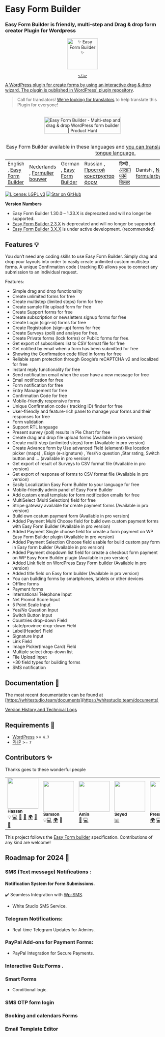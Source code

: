 


#  Easy Form Builder
###  Easy Form Builder is friendly, multi-step and Drag & drop form creator Plugin for Wordpress
<div align="center">
    <a href="https://whitestudio.team">
        <img src="https://ps.w.org/easy-form-builder/assets/icon-128x128.gif" alt="✨  Easy Form Builder  ✨" width="100px" />
        
    </a>
</div>


A WordPress plugin for create forms by using an interactive drag & drop wizard. The plugin is published in [WordPress' plugin repository](https://wordpress.org/plugins/easy-form-builder/). 
<br>
> Call for translators! [We're looking for translators](https://translate.wordpress.org/projects/wp-plugins/easy-form-builder/) to help translate this Plugin for everyone!

<br>

<div align="center">
<a href="https://www.producthunt.com/posts/easy-form-builder?utm_source=badge-featured&utm_medium=badge&utm_souce=badge-easy-form-builder" target="_blank"><img src="https://api.producthunt.com/widgets/embed-image/v1/featured.svg?post_id=317019&theme=dark" alt="Easy Form Builder - Multi-step and drag & drop WordPress form builder | Product Hunt" style="width: 250px; height: 54px;" width="250" height="54" /></a><br>
</div>

<br>
<table width="100%">
    <caption>Easy Form Builder available in these languages and <a href="https://translate.wordpress.org/projects/wp-plugins/easy-form-builder/">you can translate the plugin in your mother tongue language.</a> </caption>
    <tbody>
              <tr>
            <td>English , <a href="https://wordpress.org/plugins/easy-form-builder/">Easy Form Builder</a></td>
            <td>Nederlands , <a href="https://nl.wordpress.org/plugins/easy-form-builder/">Formulier bouwer</a></td>
            <td>German , <a href="https://de.wordpress.org/plugins/easy-form-builder/">Easy Form Builder</a></td>
            <td>Russian , <a href="https://ru.wordpress.org/plugins/easy-form-builder/">Простой конструктор форм</a></td>
            <td>हिन्दी , <a href="https://hi.wordpress.org/plugins/easy-form-builder/">आसान फॉर्म बिल्डर</a></td>
            <td>Danish , <a href="https://da.wordpress.org/plugins/easy-form-builder/">Nem formularbygger</a></td>
            <td>فارسی ,<a href="https://fa.wordpress.org/plugins/easy-form-builder/"> فرم ساز آسان</a></td>
            <td>العربی,<a href="https://ar.wordpress.org/plugins/easy-form-builder/">منشئ النموذج السهل</a></td>
            </tr>
    </tbody>
</table>



[![License: LGPL v3](https://img.shields.io/badge/License-LGPL%20v3-blue.svg)](https://www.gnu.org/licenses/lgpl-3.0)
[![Star on GitHub](https://img.shields.io/github/stars/hassantafreshi/easy-form-builder.svg?style=social)](https://github.com/hassantafreshi/easy-form-builder/stargazers)





**Version Numbers**

*  Easy Form Builder 1.30.0 – 1.33.X is deprecated and will no longer be supported.
* [Easy Form Builder 2.3.X](https://github.com/hassantafreshi/easy-form-builder/tree/v2) is deprecated and will no longer be supported.
* [Easy Form Builder 3.X.X](https://github.com/hassantafreshi/easy-form-builder/tree/v3) is under active development. (recommended)


## Features 💡

You don’t need any coding skills to use Easy Form Builder. Simply drag and drop your layouts into order to easily create unlimited custom multistep forms. A unique Confirmation code ( tracking ID) allows you to connect any submission to an individual request.

Features:

- Simple drag and drop functionality
- Create unlimited forms for free
- Create multistep (limited steps) form for free
- Create sample file upload form for free
- Create Support forms for free
- Create subscription or newsletters signup forms for free
- Create Login (sign-in) forms for free
- Create Registration (sign-up) forms for free
- Create Surveys (poll) and analyse for free.
- Create Private forms (lock forms) or Public forms for free.
- Get export of subscribers list to CSV format file for free
- Get notified by email when a form has been submitted for free
- Showing the Confirmation code filled in forms for free
- Reliable spam protection through Google’s reCAPTCHA v2 and localized for free
- Instant reply functionality for free
- Send notification email when the user have a new message for free
- Email notification for free
- Form notification for free
- Entry Management for free
- Confirmation Code for free
- Mobile-friendly responsive forms
- Unique Confirmation code ( tracking ID) finder for free
- User-friendly and feature-rich panel to manage your forms and their responses for free
- Form validation  
- Support RTL language
- Present survey (poll) results in Pie Chart for free
- Create drag and drop file upload forms (Available in pro version)
- Create multi-step (unlimited steps) form (Available in pro version)
- Create Advance form by Use advanced Field (element) like location picker (maps) , Esign (e-signature) , Yes/No question ,Star rating, Switch button and ... (available in pro version)
- Get export of result of Surveys to CSV format file (Available in pro version)
- Get export of response of forms to CSV format file (Available in pro version)
- Easily Localization Easy Form Builder to your language for free
- Mobile-friendly admin panel of Easy Form Builder
- Add custom email template for form notification emails for free
- MultiSelect (Multi Selection) field for free
- Stripe gateway available for create payment forms (Available in pro version)
- Build own costum payment form (Available in pro version)
- Added Payment Multi Choose field for build own custom payment forms with Easy Form Builder (Available in pro version)
- Added Payment Single choose field for create a form payment on WP Easy Form Builder plugin (Available in pro version)
- Added Payment Selection Choose field usable for build custom pay form in Easy form builder (Available in pro version)
- Added Payment dropdown list field for create a checkout form payment on WP Easy Form Builder plugin (Available in pro version)
- Added Link field on WordPress Easy Form builder (Available in pro version)
- Added title field on Easy form builder (Available in pro version)
- You can building forms by smartphones, tablets or other devices
- Offline forms
- Payment forms
- International Telephone Input
- Net Promot Score Input
- 5 Point Scale Input
- Yes/No Question Input
- Switch Button Input
- Countries drop-down Field
- state/province drop-down Field
- Label(Header) Field
- Signature Input
- Link Field
- Image Picker(Image Card) Field
- Multiple select drop-down list
- File Upload Input
- +30 field types for building forms
- SMS notification 



## Documentation 📄

The most recent documentation can be found at [https://whitestudio.team/documents](https://whitestudio.team/documents)

[Version History and Technical Logs](https://github.com/hassantafreshi/easy-form-builder/wiki/Version-History-with-Technical-Changes) 


## Requirements 🔨
* [WordPress](https://wordpress.org/) >= `4.7`
* [PHP](https://secure.php.net/manual/en/install.php) >= `7`



## Contributors ✨

Thanks goes to these wonderful people

<!--   ALL-CONTRIBUTORS-LIST:START -   Do not remove or modify this section -->
<!--   prettier-ignore-start -->
<!--   markdownlint-disable -->

<table align="center">
<tbody>
<tr>
<td>
<a href="https://github.com/hassantafreshi/" target="_blank"><img src="https://avatars.githubusercontent.com/u/5526682?v=4=100" alt="" width="100px;" /><br /><sub><strong>Hassan</strong></sub></a><br /><g-emoji class=" g-emoji" alias="bulb" fallback-src="https://github.githubassets.com/images/icons/emoji/unicode/1f4a1.png">💡</g-emoji> <a title="Code" href="https://github.com/hassantafreshi/easy-form-builder">💻</a> <a title="Answering Questions" href="#question-kentcdodds">💬</a> <a title="Reviewed Pull Requests" href="https://github.com/hassantafreshi/easy-form-builder">👀</a> <a title="Translation" href="#translation">🌍</a> <a title="Talks" href="#talk-kentcdodds">📢</a>
<a href="#maintenance" title="Maintenance">🚧</a>
</td>
<td><a href="https://github.com/01mrlast" target="_blank"><img src="https://avatars.githubusercontent.com/u/51836304?v=4=100" alt="" width="100px;" /><br /><sub><strong>Samson</strong></sub></a><br /><g-emoji class=" g-emoji" alias="bulb" fallback-src="https://github.githubassets.com/images/icons/emoji/unicode/1f4a1.png">💡</g-emoji><a title="Code" href="https://github.com/hassantafreshi/easy-form-builder">💻</a> <a title="Translation" href="#translation">🌍</a> <g-emoji class=" g-emoji" alias="bug" fallback-src="https://github.githubassets.com/images/icons/emoji/unicode/1f41b.png">🐛</g-emoji></td>
<td><a href="https://github.com/aminkhadivar/" target="_blank"><img src="https://avatars.githubusercontent.com/u/62219173?v=4=100" alt="" width="100px;" /><br /><sub><strong>Amin</strong></sub></a><br /><a href="#design" title="Design"><g-emoji class=" g-emoji" alias="art" fallback-src="https://github.githubassets.com/images/icons/emoji/unicode/1f3a8.png">🎨</g-emoji></a> <a title="Code" href="https://github.com/hassantafreshi/easy-form-builder">💻</a></td>
<td>
  <a href="https://www.linkedin.com/in/seyed-mohammad-hosse-tafreshi-hosseini-3b741039/" target="_blank"><img src="https://media.licdn.com/dms/image/D5603AQETdVNwGLTyzA/profile-displayphoto-shrink_200_200/0/1690139626753?e=1695859200&v=beta&t=0Y4jichJLFxjQ_9xjbc7m1_65E5zMWgztQ9LokT98K8" alt="" width="100px;" /><br /><sub><strong>Seyed</strong></sub></a><br />
    <a title="Finance" href="#finance">📊</a> 
</td>
<td>
  <a href="https://github.com/Presskopp" target="_blank"><img src="https://avatars.githubusercontent.com/u/18373563?v=4" alt="" width="100px;" /><br /><sub><strong>Presskopp</strong></sub></a><br />
    <a title="Translation" href="#translation">🌍</a> 
    <a title="Code" href="https://github.com/Presskopp/easy-form-builder">💻</a>
</td>
<td>
  <a href="https://github.com/psmits1567" target="_blank"><img src="https://avatars.githubusercontent.com/u/28138634?v=4" alt="" width="100px;" /><br /><sub><strong>Peter</strong></sub></a><br />
    <a title="Translation" href="#translation">🌍</a> 
</td>
  <td><a href="https://github.com/thaikolja" target="_blank"><img src="https://avatars.githubusercontent.com/u/37884870?v=4=100" alt="" width="100px;" /><br /><sub><strong>Kolja</strong></sub></a><br> <g-emoji class=" g-emoji" alias="bug" fallback-src="https://github.githubassets.com/images/icons/emoji/unicode/1f41b.png">🐛</g-emoji>
  <a title="Translation" href="#translation">🌍</a></td>
  <td>
  <a href="https://profiles.wordpress.org/irinashl/" target="_blank"><img src="https://secure.gravatar.com/avatar/8eb9aa5197a2b8f4b8831a0b604c685e?s=100&d=mm&r=g" alt="" width="100px;" /><br /><sub><strong>Irina</strong></sub></a><br />
    <a title="Translation" href="#translation">🌍</a> 
</td>
<td><a href="https://github.com/rahulslj" target="_blank"><img src="https://avatars.githubusercontent.com/u/6607130?v=4=100" alt="" width="100px;" /><br /><sub><strong>Rahulslj</strong></sub></a><br />
  <a title="Translation" href="#translation">🌍</a></td>
<td>
  <a href="https://github.com/ehssantafreshi" target="_blank"><img src="https://avatars.githubusercontent.com/u/91035643?v=4" alt="" width="100px;" /><br /><sub><strong>Ehssan</strong></sub></a><br />
    <a title="Translation" href="#translation">🌍</a></td>
<td>
  <a href="https://github.com/soroushsamadi86" target="_blank"><img src="https://avatars.githubusercontent.com/u/58665580?v=4" alt="" width="100px;" /><br /><sub><strong>Soroush</strong></sub></a><br />
    <a title="Reviewed contents" href="https://github.com/hassantafreshi/easy-form-builder">📝</a> 
</td>




</tbody>
</table>

This project follows the [Easy Form builder](https://whitestudio.team) specification.
Contributions of any kind are welcome!

## Roadmap for 2024 🎯
 ### SMS (Text message) Notifications :
  #### Notification System for Form Submissions.
 ✔️ Seamless Integration with [Wp-SMS](https://wordpress.org/plugins/wp-sms/).
 *  White Studio SMS Service.

### Telegram Notifications:
* Real-time Telegram Updates for Admins.

### PayPal Add-ons for Payment Forms:
* PayPal Integration for Secure Payments.

### Interactive Quiz Forms .
### Smart Forms
* Conditional logic.
### SMS OTP form login
### Booking and calendars Forms
### Email Template Editor


<!--   markdownlint-restore -->
<!--   prettier-ignore-end -->

<!--   ALL-CONTRIBUTORS-LIST:END -->




